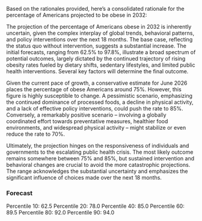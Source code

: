 Based on the rationales provided, here’s a consolidated rationale for the percentage of Americans projected to be obese in 2032:

The projection of the percentage of Americans obese in 2032 is inherently uncertain, given the complex interplay of global trends, behavioral patterns, and policy interventions over the next 18 months. The base case, reflecting the status quo without intervention, suggests a substantial increase. The initial forecasts, ranging from 62.5% to 97.8%, illustrate a broad spectrum of potential outcomes, largely dictated by the continued trajectory of rising obesity rates fueled by dietary shifts, sedentary lifestyles, and limited public health interventions.  Several key factors will determine the final outcome. 

Given the current pace of growth, a conservative estimate for June 2026 places the percentage of obese Americans around 75%. However, this figure is highly susceptible to change. A pessimistic scenario, emphasizing the continued dominance of processed foods, a decline in physical activity, and a lack of effective policy interventions, could push the rate to 85%. Conversely, a remarkably positive scenario – involving a globally coordinated effort towards preventative measures, healthier food environments, and widespread physical activity – might stabilize or even reduce the rate to 70%. 

Ultimately, the projection hinges on the responsiveness of individuals and governments to the escalating public health crisis.  The most likely outcome remains somewhere between 75% and 85%, but sustained intervention and behavioral changes are crucial to avoid the more catastrophic projections. The range acknowledges the substantial uncertainty and emphasizes the significant influence of choices made over the next 18 months.

### Forecast

Percentile 10: 62.5
Percentile 20: 78.0
Percentile 40: 85.0
Percentile 60: 89.5
Percentile 80: 92.0
Percentile 90: 94.0